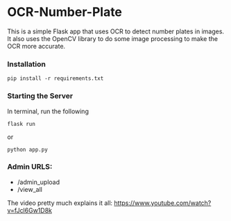  # OCR-Number-Plate

This is a simple Flask app that uses OCR to detect number plates in images. 
It also uses the OpenCV library to do some image processing to make the OCR more accurate.

 ### Installation
```
pip install -r requirements.txt
```
 ### Starting the Server
In terminal, run the following

```
flask run
```
or
```
python app.py
```
 ### Admin URLS: 
 - /admin_upload
 - /view_all

The video pretty much explains it all:
https://www.youtube.com/watch?v=fJcl6Gw1D8k
